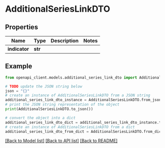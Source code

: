 # AdditionalSeriesLinkDTO


## Properties

Name | Type | Description | Notes
------------ | ------------- | ------------- | -------------
**indicator** | **str** |  | 

## Example

```python
from openapi_client.models.additional_series_link_dto import AdditionalSeriesLinkDTO

# TODO update the JSON string below
json = "{}"
# create an instance of AdditionalSeriesLinkDTO from a JSON string
additional_series_link_dto_instance = AdditionalSeriesLinkDTO.from_json(json)
# print the JSON string representation of the object
print(AdditionalSeriesLinkDTO.to_json())

# convert the object into a dict
additional_series_link_dto_dict = additional_series_link_dto_instance.to_dict()
# create an instance of AdditionalSeriesLinkDTO from a dict
additional_series_link_dto_from_dict = AdditionalSeriesLinkDTO.from_dict(additional_series_link_dto_dict)
```
[[Back to Model list]](../README.md#documentation-for-models) [[Back to API list]](../README.md#documentation-for-api-endpoints) [[Back to README]](../README.md)


